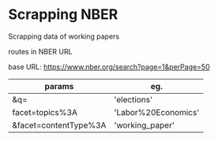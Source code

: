 # Scrapping NBER

Scrapping data of working papers

routes in NBER URL

base URL: https://www.nber.org/search?page=1&perPage=50

| params | eg.|
|--------|----|
| &q= | 'elections' |
| facet=topics%3A | 'Labor%20Economics' | 
| &facet=contentType%3A | 'working_paper' |